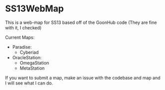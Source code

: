 # SS13WebMap

This is a web-map for SS13 based off of the GoonHub code (They are fine with it, I checked)

Current Maps:
- Paradise:
  - Cyberiad
- OracleStation:
  - OmegaStation
  - MetaStation

If you want to submit a map, make an issue with the codebase and map and I will see what I can do.

